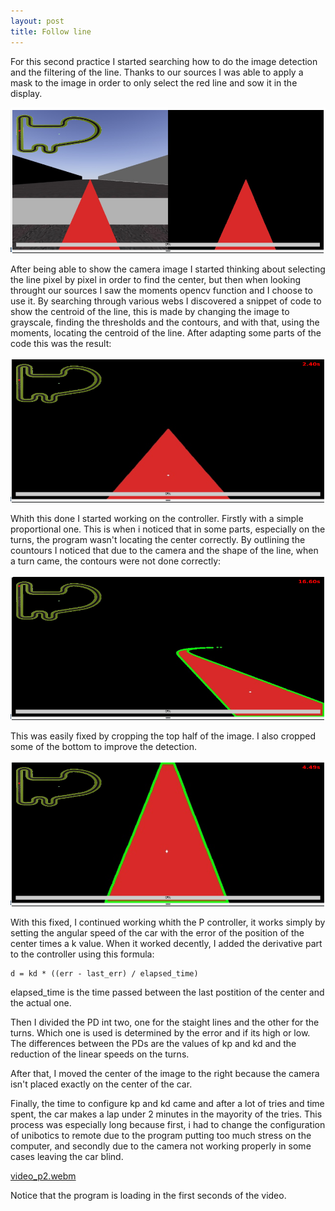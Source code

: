 ```yaml
---
layout: post
title: Follow line
---
```

For this second practice I started searching how to do the image detection and the filtering of the line. Thanks to our sources I was able to apply a mask to the image in order to only select the red line and sow it in the display.

![mask](../images/masked.png)

After being able to show the camera image I started thinking about selecting the line pixel by pixel in order to find the center, but then when looking throught our sources I saw the moments opencv function and I choose to use it. By searching through various webs I discovered a snippet of code to show the centroid of the line, this is made by changing the image to grayscale, finding the thresholds and the contours, and with that, using the moments, locating the centroid of the line. After adapting some parts of the code this was the result:

![centroid](../images/centroid.png)

Whith this done I started working on the controller. Firstly with a simple proportional one. This is when i noticed that in some parts, especially on the turns, the program wasn't locating the center correctly. By outlining the countours I noticed that due to the camera and the shape of the line, when a turn came, the contours were not done correctly:

![contours](../images/contours.png)

This was easily fixed by cropping the top half of the image. I also cropped some of the bottom to improve the detection.

![cropped](../images/cropped.png)

With this fixed, I continued working whith the P controller, it works simply by setting the angular speed of the car with the error of the position of the center times a k value. When it worked decently, I added the derivative part to the controller using this formula:

```
d = kd * ((err - last_err) / elapsed_time)
```
elapsed_time is the time passed between the last postition of the center and the actual one.

Then I divided the PD int two, one for the staight lines and the other for the turns. Which one is used is determined by the error and if its high or low. The differences between the PDs are the values of kp and kd and the reduction of the linear speeds on the turns.

After that, I moved the center of the image to the right because the camera isn't placed exactly on the center of the car.

Finally, the time to configure kp and kd came and after a lot of tries and time spent, the car makes a lap under 2 minutes in the mayority of the tries. This process was especially long because first, i had to change the configuration of unibotics to remote due to the program putting too much stress on the computer, and secondly due to the camera not working properly in some cases leaving the car blind.

[video_p2.webm](https://github.com/psanchezf2021/robotica_movil_blog/assets/92941198/d6fd920c-ded0-4438-a77c-b1e261cb4b46)

Notice that the program is loading in the first seconds of the video.
